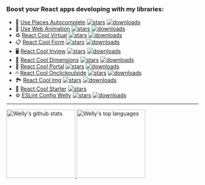 ### Boost your React apps developing with my libraries:

- 📍 [Use Places Autocomplete](https://github.com/wellyshen/use-places-autocomplete) [![stars](https://img.shields.io/github/stars/wellyshen/use-places-autocomplete?style=flat-square)](https://github.com/wellyshen/use-places-autocomplete/stargazers) [![downloads](https://img.shields.io/npm/dt/use-places-autocomplete?style=flat-square)](https://www.npmjs.com/package/use-places-autocomplete)
- 🍿 [Use Web Animation](https://github.com/wellyshen/use-web-animations) [![stars](https://img.shields.io/github/stars/wellyshen/use-web-animations?style=flat-square)](https://github.com/wellyshen/use-web-animations/stargazers) [![downloads](https://img.shields.io/npm/dt/@wellyshen/use-web-animations?style=flat-square)](https://www.npmjs.com/package/@wellyshen/use-web-animations)
- ♻️ [React Cool Virtual](https://github.com/wellyshen/react-cool-virtual) [![stars](https://img.shields.io/github/stars/wellyshen/react-cool-virtual?style=flat-square)](https://github.com/wellyshen/react-cool-virtual/stargazers) [![downloads](https://img.shields.io/npm/dt/react-cool-virtual?style=flat-square)](https://www.npmjs.com/package/react-cool-virtual)
- 📋 [React Cool Form](https://github.com/wellyshen/react-cool-form) [![stars](https://img.shields.io/github/stars/wellyshen/react-cool-form?style=flat-square)](https://github.com/wellyshen/react-cool-form/stargazers) [![downloads](https://img.shields.io/npm/dt/react-cool-form?style=flat-square)](https://www.npmjs.com/package/react-cool-form)
- 🖥️ [React Cool Inview](https://github.com/wellyshen/react-cool-inview) [![stars](https://img.shields.io/github/stars/wellyshen/react-cool-inview?style=flat-square)](https://github.com/wellyshen/react-cool-inview/stargazers) [![downloads](https://img.shields.io/npm/dt/react-cool-inview?style=flat-square)](https://www.npmjs.com/package/react-cool-inview)
- 📏 [React Cool Dimensions](https://github.com/wellyshen/react-cool-dimensions) [![stars](https://img.shields.io/github/stars/wellyshen/react-cool-dimensions?style=flat-square)](https://github.com/wellyshen/react-cool-dimensions/stargazers) [![downloads](https://img.shields.io/npm/dt/react-cool-dimensions?style=flat-square)](https://www.npmjs.com/package/react-cool-dimensions)
- 🍒 [React Cool Portal](https://github.com/wellyshen/react-cool-portal) [![stars](https://img.shields.io/github/stars/wellyshen/react-cool-portal?style=flat-square)](https://github.com/wellyshen/react-cool-portal/stargazers) [![downloads](https://img.shields.io/npm/dt/react-cool-portal?style=flat-square)](https://www.npmjs.com/package/react-cool-portal)
- 🖱 [React Cool Onclickoutside](https://github.com/wellyshen/react-cool-onclickoutside) [![stars](https://img.shields.io/github/stars/wellyshen/react-cool-onclickoutside?style=flat-square)](https://github.com/wellyshen/react-cool-onclickoutside/stargazers) [![downloads](https://img.shields.io/npm/dt/react-cool-onclickoutside?style=flat-square)](https://www.npmjs.com/package/react-cool-onclickoutside)
- 🏞 [React Cool Img](https://github.com/wellyshen/react-cool-img) [![stars](https://img.shields.io/github/stars/wellyshen/react-cool-img?style=flat-square)](https://github.com/wellyshen/react-cool-img/stargazers) [![downloads](https://img.shields.io/npm/dt/react-cool-img?style=flat-square)](https://www.npmjs.com/package/react-cool-img)
- 🐣 [React Cool Starter](https://github.com/wellyshen/react-cool-starter) [![stars](https://img.shields.io/github/stars/wellyshen/react-cool-starter?style=flat-square)](https://github.com/wellyshen/react-cool-starter/stargazers)
- ⚙️ [ESLint Config Welly](https://github.com/wellyshen/eslint-config-welly) [![stars](https://img.shields.io/github/stars/wellyshen/eslint-config-welly?style=flat-square)](https://github.com/wellyshen/eslint-config-welly/stargazers) [![downloads](https://img.shields.io/npm/dt/eslint-config-welly?style=flat-square)](https://www.npmjs.com/package/eslint-config-welly)


---

<a href="https://www.linkedin.com/in/welly-shen-8b43287a">
  <img height="180rem" src="https://github-readme-stats.vercel.app/api?username=wellyshen&show_icons=true&theme=react" alt="Welly's github stats" />
  <img height="180rem" src="https://github-readme-stats.vercel.app/api/top-langs/?username=wellyshen&layout=compact&theme=react" alt="Welly's top languages" />
</a>

